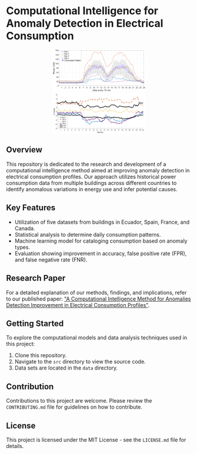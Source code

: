 # Computational Intelligence for Anomaly Detection in Electrical Consumption
<div align="center">
  <img src="/media/Figure 8_2.png" alt="Consumption Patterns" width="50%">
</div>

<div align="center">
  <img src="/media/Figure 9.png" alt="Consumption Patterns2" width="50%">
</div>


## Overview
This repository is dedicated to the research and development of a computational intelligence method aimed at improving anomaly detection in electrical consumption profiles. Our approach utilizes historical power consumption data from multiple buildings across different countries to identify anomalous variations in energy use and infer potential causes.

## Key Features
- Utilization of five datasets from buildings in Ecuador, Spain, France, and Canada.
- Statistical analysis to determine daily consumption patterns.
- Machine learning model for cataloging consumption based on anomaly types.
- Evaluation showing improvement in accuracy, false positive rate (FPR), and false negative rate (FNR).

## Research Paper
For a detailed explanation of our methods, findings, and implications, refer to our published paper: ["A Computational Intelligence Method for Anomalies Detection Improvement in Electrical Consumption Profiles"](https://doi.org/10.1016/j.egyr.2023.12.045).

## Getting Started
To explore the computational models and data analysis techniques used in this project:
1. Clone this repository.
2. Navigate to the `src` directory to view the source code.
3. Data sets are located in the `data` directory.

## Contribution
Contributions to this project are welcome. Please review the `CONTRIBUTING.md` file for guidelines on how to contribute.

## License
This project is licensed under the MIT License - see the `LICENSE.md` file for details.

